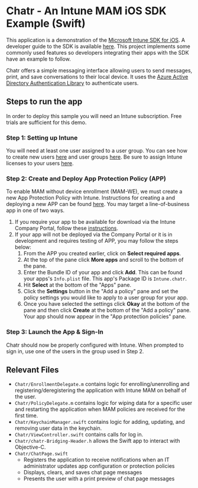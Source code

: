 # Chatr - An Intune MAM iOS SDK Example (Swift)
This application is a demonstration of the [Microsoft Intune SDK for iOS](https://github.com/msintuneappsdk/ms-intune-app-sdk-ios). A developer guide to the SDK is available [here](https://docs.microsoft.com/en-us/intune/app-sdk-ios). This project implements some commonly used features so developers integrating their apps with the SDK have an example to follow. 

Chatr offers a simple messaging interface allowing users to send messages, print, and save conversations to their local device. It uses the [Azure Active Directory Authentication Library](https://github.com/AzureAD/azure-activedirectory-library-for-objc) to authenticate users.

## Steps to run the app
In order to deploy this sample you will need an Intune subscription. Free trials are sufficient for this demo.

### Step 1: Setting up Intune
You will need at least one user assigned to a user group. You can see how to create new users [here](https://docs.microsoft.com/en-us/intune/users-add) and user groups [here](https://docs.microsoft.com/en-us/intune/groups-add). Be sure to assign Intune licenses to your users [here](https://docs.microsoft.com/en-us/intune/get-started-users).

### Step 2: Create and Deploy App Protection Policy (APP)
To enable MAM without device enrollment (MAM-WE), we must create a new App Protection Policy with Intune. Instructions for creating a and deploying a new APP can be found [here](https://docs.microsoft.com/en-us/intune/app-protection-policies). You may target a line-of-business app in one of two ways.
1. If you require your app to be available for download via the Intune Company Portal, follow these [instructions](https://docs.microsoft.com/en-us/intune/lob-apps-ios).
1. If your app will not be deployed via the Company Portal or it is in development and requires testing of APP, you may follow the steps below: 
   1. From the APP you created earlier, click on **Select required apps**.
   1. At the top of the pane click **More apps** and scroll to the bottom of the pane.
   1. Enter the Bundle ID of your app and click **Add**. This can be found your apps's `Info.plist` file. This app's Package ID is `Intune.chatr`.
	 1. Hit **Select** at the bottom of the "Apps" pane.
	 1. Click the **Settings** button in the "Add a policy" pane and set the policy settings you would like to apply to a user group for your app.
	 1. Once you have selected the settings click **Okay** at the bottom of the pane and then click **Create** at the bottom of the "Add a policy" pane. Your app should now appear in the "App protection policies" pane.
    
### Step 3: Launch the App & Sign-In
Chatr should now be properly configured with Intune. When prompted to sign in, use one of the users in the group used in Step 2. 
## Relevant Files
- `Chatr/EnrollmentDelegate.m` contains logic for enrolling/unenrolling and registering/deregistering the application with Intune MAM on behalf of the user.
- `Chatr/PolicyDelegate.m` contains logic for wiping data for a specific user and restarting the application when MAM policies are received for the first time.
- `Chatr/KeychainManager.swift` contains logic for adding, updating, and removing user data in the keychain.
- `Chatr/ViewController.swift` contains calls for log in.
- `Chatr/chatr-Bridging-Header.h` allows the Swift app to interact with Objective-C.
- `Chatr/ChatPage.swift` 
    - Registers the application to receive notifications when an IT administrator updates app configuration or protection policies
    - Displays, clears, and saves chat page messages
    - Presents the user with a print preview of chat page messages
